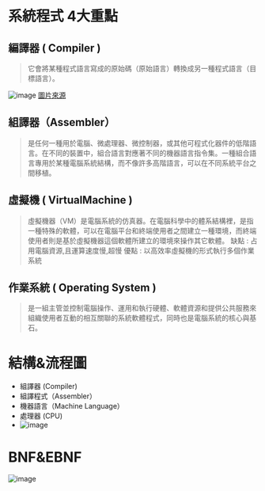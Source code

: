 # 系統程式 4大重點
## 編譯器 ( Compiler )
> 它會將某種程式語言寫成的原始碼（原始語言）轉換成另一種程式語言（目標語言）。
> 
![image](https://user-images.githubusercontent.com/55796905/123535205-fdc98800-d754-11eb-863d-83ee5bf1ddae.png)
[圖片來源](https://www.spreered.com/compiler_for_dummies/)

## 組譯器（Assembler）
> 是任何一種用於電腦、微處理器、微控制器，或其他可程式化器件的低階語言。在不同的裝置中，組合語言對應著不同的機器語言指令集。一種組合語言專用於某種電腦系統結構，而不像許多高階語言，可以在不同系統平台之間移植。
## 虛擬機 ( VirtualMachine )
> 虛擬機器（VM）是電腦系統的仿真器。在電腦科學中的體系結構裡，是指一種特殊的軟體，可以在電腦平台和終端使用者之間建立一種環境，而終端使用者則是基於虛擬機器這個軟體所建立的環境來操作其它軟體。
> 缺點 : 占用電腦資源,且運算速度慢,超慢
> 優點 : 以高效率虛擬機的形式執行多個作業系統
## 作業系統 ( Operating System )
> 是一組主管並控制電腦操作、運用和執行硬體、軟體資源和提供公共服務來組織使用者互動的相互關聯的系統軟體程式，同時也是電腦系統的核心與基石。


# 結構&流程圖
- 組譯器 (Compiler)
- 組譯程式（Assembler）
- 機器語言（Machine Language）
- 處理器 (CPU)
- ![image](https://user-images.githubusercontent.com/55796905/123534885-e8ebf500-d752-11eb-9497-2088953c54aa.png)

# BNF&EBNF
![image](https://user-images.githubusercontent.com/55796905/123535452-6fee9c80-d756-11eb-8841-8354639bb6f9.png)
